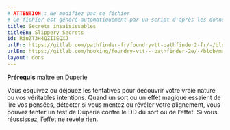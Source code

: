 ```yaml
---
# ATTENTION : Ne modifiez pas ce fichier
# Ce fichier est généré automatiquement par un script d'après les données du module Foundry VTT officiel et de sa traduction
title: Secrets insaisissables
titleEn: Slippery Secrets
id: RiuZT3H4QZIIEQXJ
urlFr: https://gitlab.com/pathfinder-fr/foundryvtt-pathfinder2-fr/-/blob/master/data/feats/RiuZT3H4QZIIEQXJ.htm
urlEn: https://gitlab.com/hooking/foundry-vtt---pathfinder-2e/-/blob/master/packs/data/feats.db/slippery-secrets.json
layout: dons
---
```

**Prérequis** maître en Duperie

Vous esquivez ou déjouez les tentatives pour découvrir votre vraie nature ou vos véritables intentions. Quand un sort ou un effet magique essaient de lire vos pensées, détecter si vous mentez ou révéler votre alignement, vous pouvez tenter un test de Duperie contre le DD du sort ou de l’effet. Si vous réussissez, l’effet ne révèle rien.
